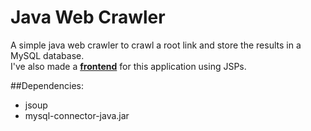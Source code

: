 # Java Web Crawler
A simple java web crawler to crawl a root link and store the results in a MySQL database.  
I've also made a **<a href = "https://github.com/pavitrakumar78/Java-Web-Search-engine-and-Crawler">frontend</a>** for this application using JSPs.

##Dependencies:
+ jsoup
+ mysql-connector-java.jar
